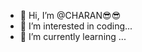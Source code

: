- 👋 Hi, I’m @CHARAN😎😎
- 👀 I’m interested in coding...
- 🌱 I’m currently learning ...

<!---
Chiru20030328/Chiru20030328 is a ✨ special ✨ repository because its `README.md` (this file) appears on your GitHub profile.
You can click the Preview link to take a look at your changes.
--->
